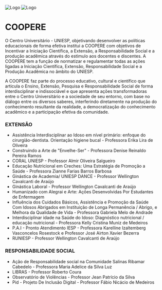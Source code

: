 
![Logo](https://www.iesp.edu.br/images/logo-iesp.jpg)
![Logo](https://www.iesp.edu.br/sistema/uploads/imagens/cabecalhos-internas/coopere.png)
# COOPERE


O Centro Universitário - UNIESP, objetivando desenvolver as políticas educacionais de forma efetiva institui a COOPERE com objetivos de Incentivar a Iniciação Científica, a Extensão, a Responsabilidade Social e a produção acadêmica através do estimulo aos docentes e discentes. A COOPERE tem a função de normatizar e regulamentar todas as ações ligadas a Iniciação Científica, Extensão, Responsabilidade Social e a Produção Acadêmica no âmbito do UNIESP.

A COOPERE faz parte do processo educativo, cultural e científico que articula o Ensino, Extensão, Pesquisa e Responsabilidade Social de forma interdisciplinar e indissociável e que apresenta ações transformadoras entre o Centro Universitário e a sociedade de seu entorno, com base no diálogo entre os diversos saberes, interferindo diretamente na produção do conhecimento resultante da realidade, a democratização do conhecimento acadêmico e a participação efetiva da comunidade.

### EXTENSÃO 

- Assistência Interdisciplinar ao Idoso em nível primário: enfoque do cirurgião-dentista. Orientação higiene bucal - Professora Erika Lira de Oliveira
- Construindo a Arte de "Envelhe-Ser" - Professora Denise Reinaldo Pereira Ramos
- CORAL UNIESP - Professor Almir Oliveira Salgueiro
- Educação Nutricional em Creches: Uma Estratégia de Promoção a Saúde - Professora Zianne Farias Barros Barbosa
- Ginástica de Academia/ UNIESP DANCE - Professor Wellington Cavalcanti de Araújo
- Ginástica Laboral - Professor Wellington Cavalcanti de Araújo
- Humanizado com Alegrai e Arte: Ações Desenvolvidas Por Estudantes de Enfermagem
- Influência dos Cuidados Básicos, Assistência e Promoção da Saúde Com Idosos Abrigados em Instituição de Longa Permanência / Abrigo, e Melhora da Qualidade de Vida - Professora Gabriela Melo de Andrade
- Interdisciplinar idade na Saúde do Idoso: Diagnóstico nutricional / educação nutricional - Professora Kelly Cristina Muniz de Medeiros
- P.A.I - Pronto Atendimento IESP - Professora Karelline Izaltemberg Vasconcelos Rosestock e Professor José Airton Xavier Bezerra
- RUNIESP - Professor Wellington Cavalcanti de Araújo

### RESPONSABILIDADE SOCIAL

- Ação de Responsabilidade social na Comunidade Salinas Ribamar Cabedelo - Professora Maria Adelice da Silva Luz
- LIBRAS - Professor Roberto Coura
- Observatório de Violências - Professor Jean Patrício da Silva
- Pid - Projeto De Inclusão Digital - Professor Fábio Nicácio de Medeiros